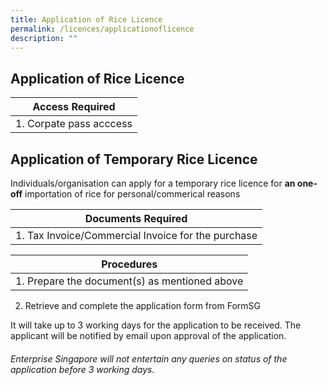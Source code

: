 ```yaml
---
title: Application of Rice Licence
permalink: /licences/applicationoflicence
description: ""
---
```

## **Application of Rice Licence**
| Access Required|
| -------- |
| 1. Corpate pass acccess     | 




## **Application of Temporary Rice Licence**

Individuals/organisation can apply for a temporary rice licence for **an one-off**  importation  of rice for personal/commerical reasons


| Documents Required|
| -------- |
| 1. Tax Invoice/Commercial Invoice for the purchase    | 



| Procedures  | 
| -------- | 
| 1. Prepare the document(s) as mentioned above 
2. Retrieve and complete the application form from FormSG 

It will take up to 3 working days for the application to be received. The applicant will be notified by email upon approval of the application. 

###### Enterprise Singapore will not entertain any queries on status of the application before 3 working days.